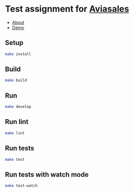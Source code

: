 # Test assignment for [Aviasales](www.aviasales.ru)

- [About](docs/README.md)
- [Demo](https://vadimfilimonov.github.io/aviasales-test-assignment)

## Setup

```sh
make install
```

## Build

```sh
make build
```

## Run

```sh
make develop
```

## Run lint

```sh
make lint
```

## Run tests

```sh
make test
```

## Run tests with watch mode

```sh
make test-watch
```
